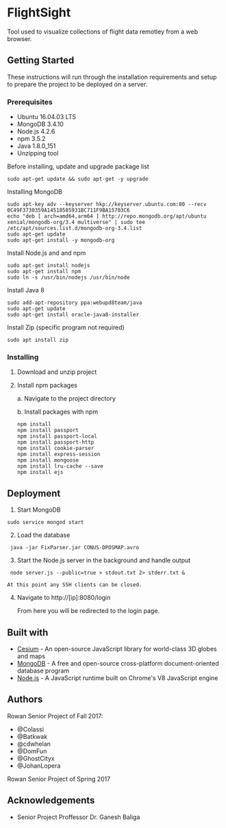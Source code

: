 # FlightSight

Tool used to visualize collections of flight data remotley from a web browser. 

## Getting Started

These instructions will run through the installation requirements and setup to prepare the project to be deployed on a server.

### Prerequisites

- Ubuntu 16.04.03 LTS
- MongoDB 3.4.10
- Node.js 4.2.6
- npm 3.5.2
- Java 1.8.0_151
- Unzipping tool


Before installing, update and upgrade package list

```
sudo apt-get update && sudo apt-get -y upgrade
```


Installing MongoDB

```
sudo apt-key adv --keyserver hkp://keyserver.ubuntu.com:80 --recv 0C49F3730359A14518585931BC711F9BA15703C6
echo "deb [ arch=amd64,arm64 ] http://repo.mongodb.org/apt/ubuntu xenial/mongodb-org/3.4 multiverse" | sudo tee /etc/apt/sources.list.d/mongodb-org-3.4.list
sudo apt-get update
sudo apt-get install -y mongodb-org
```


Install Node.js and and npm

```
sudo apt-get install nodejs
sudo apt-get install npm
sudo ln -s /usr/bin/nodejs /usr/bin/node
```


Install Java 8

```
sudo add-apt-repository ppa:webupd8team/java
sudo apt-get update
sudo apt-get install oracle-java8-installer
```

Install Zip (specific program not required)

```
sudo apt install zip
```


### Installing

1. Download and unzip project

2. Install npm packages

    a. Navigate to the project directory
    
    b. Install packages with npm
    ```
    npm install
    npm install passport
    npm install passport-local
    npm install passport-http
    npm install cookie-parser
    npm install express-session
    npm install mongoose
	npm install lru-cache --save
	npm install ejs
    ```

## Deployment

1. Start MongoDB
```
sudo service mongod start
```

2. Load the database
```
 java -jar FixParser.jar CONUS-DPOSMAP.avro
```

3. Start the Node.js server in the background and handle output
```
 node server.js --public=true > stdout.txt 2> stderr.txt &
```
    At this point any SSH clients can be closed. 
    

4. Navigate to http://[ip]:8080/login

    From here you will be redirected to the login page. 

## Built with
- [Cesium](https://cesiumjs.org/) - An open-source JavaScript library for world-class 3D globes and maps
- [MongoDB](https://www.mongodb.com/) - A free and open-source cross-platform document-oriented database program
- [Node.js](https://nodejs.org/en/) - A JavaScript runtime built on Chrome's V8 JavaScript engine

## Authors
Rowan Senior Project of Fall 2017:
- @Colassi
- @Batkwak
- @cdwhelan
- @DomFun
- @GhostCityx
- @JohanLopera

Rowan Senior Project of Spring 2017

## Acknowledgements 
- Senior Project Proffessor Dr. Ganesh Baliga